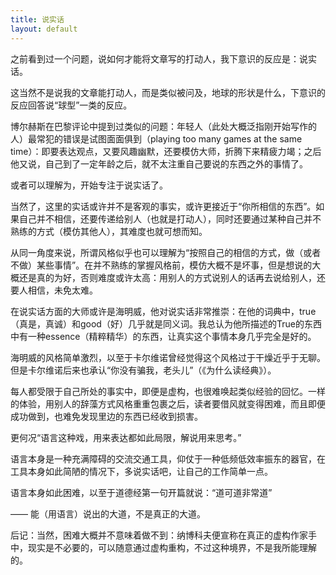 ```yaml
---
title: 说实话
layout: default
---
```


之前看到过一个问题，说如何才能将文章写的打动人，我下意识的反应是：说实话。

这当然不是说我的文章能打动人，而是类似被问及，地球的形状是什么，下意识的反应回答说“球型”一类的反应。

博尔赫斯在巴黎评论中提到过类似的问题：年轻人（此处大概泛指刚开始写作的人）最常犯的错误是试图面面俱到（playing too many games at the same time）：即要表达观点，又要风趣幽默，还要模仿大师，折腾下来精疲力竭；之后他又说，自己到了一定年龄之后，就不太注重自己要说的东西之外的事情了。

或者可以理解为，开始专注于说实话了。

当然了，这里的实话或许并不是客观的事实，或许更接近于“你所相信的东西”。如果自己并不相信，还要传递给别人（也就是打动人），同时还要通过某种自己并不熟练的方式（模仿其他人），其难度也就可想而知。

从同一角度来说，所谓风格似乎也可以理解为“按照自己的相信的方式，做（或者不做）某些事情”。在并不熟练的掌握风格前，模仿大概不是坏事，但是想说的大概还是真的为好，否则难度或许太高：用别人的方式说别人的话再去说给别人，还要人相信，未免太难。

在说实话方面的大师或许是海明威，他对说实话非常推崇：在他的词典中，true（真是，真诚）和good（好）几乎就是同义词。我总认为他所描述的True的东西中有一种essence（精粹精华）的东西，让真实这个事情本身几乎完全是好的。

海明威的风格简单激烈，以至于卡尔维诺曾经觉得这个风格过于干燥近乎于无聊。但是卡尔维诺后来也承认“你没有骗我，老头儿”（《为什么读经典》）。

每人都受限于自己所处的事实中，即便是虚构，也很难唤起类似经验的回忆。一样的体验，用别人的辞藻方式风格重重包裹之后，读者要借风就变得困难，而且即便成功做到，也难免发现里边的东西已经收到损害。

更何况“语言这种戏，用来表达都如此局限，解说用来思考。”

语言本身是一种充满障碍的交流交通工具，仰仗于一种低频低效率振东的器官，在工具本身如此简陋的情况下，多说实话吧，让自己的工作简单一点。

语言本身如此困难，以至于道德经第一句开篇就说：“道可道非常道”

—— 能（用语言）说出的大道，不是真正的大道。

后记：当然，困难大概并不意味着做不到：纳博科夫便宣称在真正的虚构作家手中，现实是不必要的，可以随意通过虚构重构，不过这种境界，不是我所能理解的。
